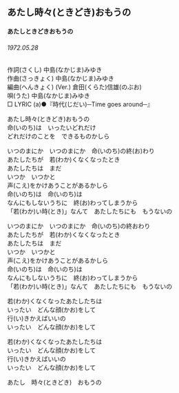 ## あたし時々(ときどき)おもうの
#### あたしときどきおもうの
###### 1972.05.28


作詞(さくし)  中島(なかじま)みゆき  
作曲(さっきょく) 中島(なかじま)みゆき  
編曲(へんきょく) (Ver.) 倉田(くらた)信雄(のぶお)  
唄(うた)  中島(なかじま)みゆき  
□ LYRIC (a)●『時代(じだい)─Time goes around─』   
   
あたし時々(ときどき)おもうの   
命(いのち)は　いったいどれだけ   
どれだけのことを　できるものかしら   
   
いつのまにか　いつのまにか　命(いのち)の終(お)わり   
あたしたちが　若(わか)くなくなったとき   
あたしたちは　まだ   
いつか　いつかと   
声(こえ)をかけあうことがあるかしら   
命(いのち)は　命(いのち)は　   
なんにもしないうちに　終(お)わってしまうから   
「若(わか)い時(とき)」なんて　あたしたちにも　もうないの   
   
いつのまにか　いつのまにか　命(いのち)の終おわり   
あたしたちが　若(わか)くなくなったとき   
あたしたちは　まだ   
いつか　いつかと   
声(こえ)をかけあうことがあるかしら   
命(いのち)は　命(いのち)は   
なんにもしないうちに　終(お)わってしまうから   
「若(わか)い時(とき)」なんて　あたしたちにも　もうないの   
   
若(わか)くなくなったあたしたちは   
いったい　どんな顔(かお)をして   
行(い)きかえばいいの   
いったい　どんな顔(かお)をして   
   
若(わか)くなくなったあたしたちは   
いったい　どんな顔(かお)をして   
行(い)きかえばいいの   
いったい　どんな顔(かお)をして   
   
あたし　時々(ときどき)　おもうの   
